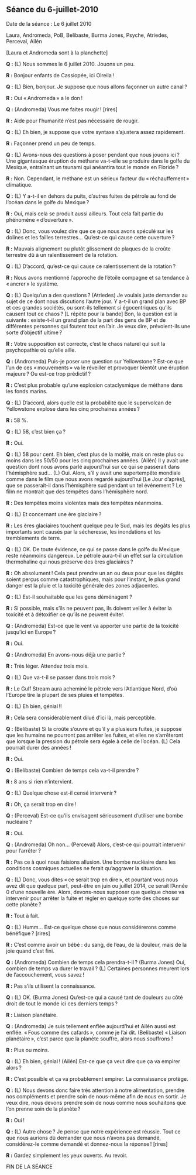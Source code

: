 ## Séance du 6-juillet-2010

Date de la séance : Le 6 juillet 2010

Laura, Andromeda, PoB, Belibaste, Burma Jones, Psyche, Atriedes, Perceval, Ailén

[Laura et Andromeda sont à la planchette]

**Q :** (L) Nous sommes le 6 juillet 2010. Jouons un peu.

**R :** Bonjour enfants de Cassiopée, ici Olreila !

**Q :** (L) Bien, bonjour. Je suppose que nous allons façonner un autre canal ?

**R :** Oui « Andromeda » a le don !

**Q :** (Andromeda) Vous me faites rougir ! [rires]

**R :** Aide pour l’humanité n’est pas nécessaire de rougir.

**Q :** (L) Eh bien, je suppose que votre syntaxe s’ajustera assez rapidement.

**R :** Façonner prend un peu de temps.

**Q :** (L) Avons-nous des questions à poser pendant que nous jouons ici ? Une gigantesque éruption de méthane va-t-elle se produire dans le golfe du Mexique, entraînant un tsunami qui anéantira tout le monde en Floride ?

**R :** Non. Cependant, le méthane est un sérieux facteur du « réchauffement » climatique.

**Q :** (L) Y a-t-il en dehors du puits, d’autres fuites de pétrole au fond de l’océan dans le golfe du Mexique ?

**R :** Oui, mais cela se produit aussi ailleurs. Tout cela fait partie du phénomène « d’ouverture ».

**Q :** (L) Donc, vous voulez dire que ce que nous avons spéculé sur les dolines et les failles terrestres... Qu’est-ce qui cause cette ouverture ?

**R :** Mauvais alignement ou plutôt glissement de plaques de la croûte terrestre dû à un ralentissement de la rotation.

**Q :** (L) D’accord, qu’est-ce qui cause ce ralentissement de la rotation ?

**R :** Nous avons mentionné l’approche de l’étoile compagne et sa tendance à « ancrer » le système.

**Q :** (L) Quelqu’un a des questions ? (Atriedes) Je voulais juste demander au sujet de ce dont nous discutions l’autre jour. Y a-t-il un grand plan avec BP et ces grandes sociétés, ou sont-ils tellement si égocentriques qu’ils causent tout ce chaos ? [L répète pour la bande] Bon, la question est la suivante : existe-t-il un grand plan de la part des gens de BP et de différentes personnes qui foutent tout en l’air. Je veux dire, prévoient-ils une sorte d’objectif ultime ?

**R :** Votre supposition est correcte, c’est le chaos naturel qui suit la psychopathie où qu’elle aille.

**Q :** (Andromeda) Puis-je poser une question sur Yellowstone ? Est-ce que l’un de ces « mouvements » va le réveiller et provoquer bientôt une éruption majeure ? Ou est-ce trop prédictif ?

**R :** C’est plus probable qu’une explosion cataclysmique de méthane dans les fonds marins.

**Q :** (L) D’accord, alors quelle est la probabilité que le supervolcan de Yellowstone explose dans les cinq prochaines années ?

**R :** 58 %.

**Q :** (L) 58, c’est bien ça ?

**R :** Oui.

**Q :** (L) 58 pour cent. Eh bien, c’est plus de la moitié, mais on reste plus ou moins dans les 50/50 pour les cinq prochaines années. (Ailén) Il y avait une question dont nous avons parlé aujourd’hui sur ce qui se passerait dans l’hémisphère sud... (L) Oui. Alors, s’il y avait une supertempête mondiale comme dans le film que nous avons regardé aujourd’hui [Le Jour d’après], que se passerait-il dans l’hémisphère sud pendant un tel événement ? Le film ne montrait que des tempêtes dans l’hémisphère nord.

**R :** Des tempêtes moins violentes mais des tempêtes néanmoins.

**Q :** (L) Et concernant une ère glaciaire ?

**R :** Les ères glaciaires touchent quelque peu le Sud, mais les dégâts les plus importants sont causés par la sécheresse, les inondations et les tremblements de terre.

**Q :** (L) OK. De toute évidence, ce qui se passe dans le golfe du Mexique reste néanmoins dangereux. Le pétrole aura-t-il un effet sur la circulation thermohaline qui nous préserve des ères glaciaires ?

**R :** Oh absolument ! Cela peut prendre un an ou deux pour que les dégâts soient perçus comme catastrophiques, mais pour l’instant, le plus grand danger est la pluie et la toxicité générale des zones adjacentes.

**Q :** (L) Est-il souhaitable que les gens déménagent ?

**R :** Si possible, mais s’ils ne peuvent pas, ils doivent veiller à éviter la toxicité et à détoxifier ce qu’ils ne peuvent éviter.

**Q :** (Andromeda) Est-ce que le vent va apporter une partie de la toxicité jusqu’ici en Europe ?

**R :** Oui.

**Q :** (Andromeda) En avons-nous déjà une partie ?

**R :** Très léger. Attendez trois mois.

**Q :** (L) Que va-t-il se passer dans trois mois ?

**R :** Le Gulf Stream aura acheminé le pétrole vers l’Atlantique Nord, d’où l’Europe tire la plupart de ses pluies et tempêtes.

**Q :** (L) Eh bien, génial !!

**R :** Cela sera considérablement dilué d’ici là, mais perceptible.

**Q :** (Belibaste) Si la croûte s’ouvre et qu’il y a plusieurs fuites, je suppose que les humains ne pourront pas arrêter les fuites, et elles ne s’arrêteront que lorsque la pression du pétrole sera égale à celle de l’océan. (L) Cela pourrait durer des années !

**R :** Oui.

**Q :** (Belibaste) Combien de temps cela va-t-il prendre ?

**R :** 8 ans si rien n’intervient.

**Q :** (L) Quelque chose est-il censé intervenir ?

**R :** Oh, ça serait trop en dire !

**Q :** (Perceval) Est-ce qu’ils envisagent sérieusement d’utiliser une bombe nucléaire ?

**R :** Oui.

**Q :** (Andromeda) Oh non... (Perceval) Alors, c’est-ce qui pourrait intervenir pour l’arrêter ?

**R :** Pas ce à quoi nous faisions allusion. Une bombe nucléaire dans les conditions cosmiques actuelles ne ferait qu’aggraver la situation.

**Q :** (L) Donc, vous dites « ce serait trop en dire », et pourtant vous nous avez dit que quelque part, peut-être en juin ou juillet 2014, ce serait l’Année 0 d’une nouvelle ère. Alors, devons-nous supposer que quelque chose va intervenir pour arrêter la fuite et régler en quelque sorte des choses sur cette planète ?

**R :** Tout à fait.

**Q :** (L) Humm... Est-ce quelque chose que nous considérerons comme bénéfique ? [rires]

**R :** C’est comme avoir un bébé : du sang, de l’eau, de la douleur, mais de la joie quand c’est fini.

**Q :** (Andromeda) Combien de temps cela prendra-t-il ? (Burma Jones) Oui, combien de temps va durer le travail ? (L) Certaines personnes meurent lors de l’accouchement, vous savez !

**R :** Pas s’ils utilisent la connaissance.

**Q :** (L) OK. (Burma Jones) Qu’est-ce qui a causé tant de douleurs au côté droit de tout le monde ici ces derniers temps ?

**R :** Liaison planétaire.

**Q :** (Andromeda) Je suis tellement enflée aujourd’hui et Ailén aussi est enflée. « Fous comme des cafards », comme je l’ai dit. (Belibaste) « Liaison planétaire », c’est parce que la planète souffre, alors nous souffrons ?

**R :** Plus ou moins.

**Q :** (L) Eh bien, génial ! (Ailén) Est-ce que ça veut dire que ça va empirer alors ?

**R :** C’est possible et ça va probablement empirer. La connaissance protège.

**Q :** (L) Nous devons donc faire très attention à notre alimentation, prendre nos compléments et prendre soin de nous-même afin de nous en sortir. Je veux dire, nous devons prendre soin de nous comme nous souhaitons que l’on prenne soin de la planète ?

**R :** Oui !

**Q :** (L) Autre chose ? Je pense que notre expérience est réussie. Tout ce que nous aurions dû demander que nous n’avons pas demandé, considérez-le comme demandé et donnez-nous la réponse ! [rires]

**R :** Gardez simplement les yeux ouverts. Au revoir.

FIN DE LA SÉANCE